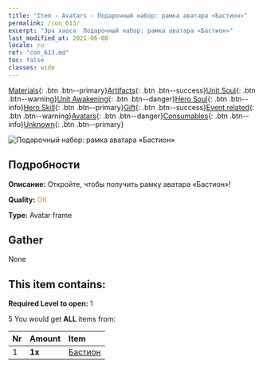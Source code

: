 ```yaml
---
title: "Item - Avatars - Подарочный набор: рамка аватара «Бастион»"
permalink: /con_613/
excerpt: "Эра хаоса  Подарочный набор: рамка аватара «Бастион»"
last_modified_at: 2021-06-08
locale: ru
ref: "con_613.md"
toc: false
classes: wide
---
```

 [Materials](/ItemsRU/){: .btn .btn--primary}[Artifacts](/ItemsRU/Artifacts/){: .btn .btn--success}[Unit Soul](/ItemsRU/UnitSoul/){: .btn .btn--warning}[Unit Awakening](/ItemsRU/UnitAwakening/){: .btn .btn--danger}[Hero Soul](/ItemsRU/HeroSoul/){: .btn .btn--info}[Hero Skill](/ItemsRU/HeroSkill/){: .btn .btn--primary}[Gift](/ItemsRU/Gift/){: .btn .btn--success}[Event related](/ItemsRU/Events/){: .btn .btn--warning}[Avatars](/ItemsRU/Avatars/){: .btn .btn--danger}[Consumables](/ItemsRU/Consumables/){: .btn .btn--info}[Unknown](/ItemsRU/Unknown/){: .btn .btn--primary}

 ![Подарочный набор: рамка аватара «Бастион»](/images/t/i_907003.png)

## Подробности
 **Описание:** Откройте, чтобы получить рамку аватара «Бастион»!

 **Quality:** <span style="color: #FF8C00">OK</span>

 **Type:** Avatar frame

## Gather

  None

## This item contains:

 **Required Level to open:** 1

 5 You would get **ALL** items  from:

  | Nr | Amount |     Item    |
  |:---|:-------|:------------|
  | 1 |  **1x** | [Бастион](/ru/Avatars/Rampart/) |  | 
